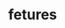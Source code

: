 # fetures

<!--
-Login/Sign up
    -sign in/sign up form
    -redirect to browse page
-Browse
     -header
    - Main movie
        -Trailer in background
        -title & description
        -Movie suggestions
            -MovieList * N (scrollable horizontally)
-netflixGPT
    -search bar
    -movie suggestions
-->
